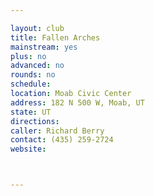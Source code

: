 ```yaml
---

layout: club
title: Fallen Arches
mainstream: yes
plus: no
advanced: no
rounds: no
schedule: 
location: Moab Civic Center
address: 182 N 500 W, Moab, UT
state: UT
directions: 
caller: Richard Berry
contact: (435) 259-2724
website: 



---
```


